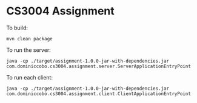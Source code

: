 # CS3004 Assignment

To build:

````mvn clean package```` 

To run the server: 

````
java -cp ./target/assignment-1.0.0-jar-with-dependencies.jar com.dominiccobo.cs3004.assignment.server.ServerApplicationEntryPoint
````

To run each client:

````
java -cp ./target/assignment-1.0.0-jar-with-dependencies.jar com.dominiccobo.cs3004.assignment.client.ClientApplicationEntryPoint
````
